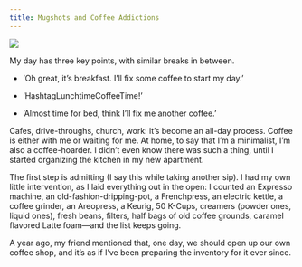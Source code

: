 ```yaml
---
title: Mugshots and Coffee Addictions
---
```


![][image-1]

My day has three key points, with similar breaks in between.

- ‘Oh great, it’s breakfast. I’ll fix some coffee to start my day.’

- ‘HashtagLunchtimeCoffeeTime!’

- ‘Almost time for bed, think I’ll fix me another coffee.’

Cafes, drive-throughs, church, work: it’s become an all-day process. Coffee is either with me or waiting for me. At home, to say that I’m a minimalist, I’m also a coffee-hoarder. I didn’t even know there was such a thing, until I started organizing the kitchen in my new apartment.

The first step is admitting (I say this while taking another sip). I had my own little intervention, as I laid everything out in the open: I counted an Expresso machine, an old-fashion-dripping-pot, a Frenchpress, an electric kettle, a coffee grinder, an Areopress, a Keurig, 50 K-Cups, creamers (powder ones, liquid ones), fresh beans, filters, half bags of old coffee grounds, caramel flavored Latte foam—and the list keeps going.

A year ago, my friend mentioned that, one day, we should open up our own coffee shop, and it’s as if I’ve been preparing the inventory for it ever since.

[image-1]:	https://dl.dropboxusercontent.com/s/rwfdiqs51je7ag4/FullSizeRender.JPG